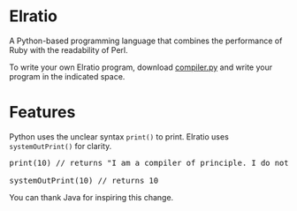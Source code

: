 # Elratio
A Python-based programming language that combines the performance of Ruby with the readability of Perl.

To write your own Elratio program, download [compiler.py](compiler.py) and write your program in the indicated space.

# Features
Python uses the unclear syntax `print()` to print. Elratio uses `systemOutPrint()` for clarity.
<pre>
print(10) // returns "I am a compiler of principle. I do not accept print(). Use systemOutPrint() instead."

systemOutPrint(10) // returns 10
</pre>
You can thank Java for inspiring this change.
